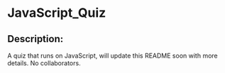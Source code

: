 # JavaScript_Quiz
## Description:
A quiz that runs on JavaScript, will update this README soon with more details. No collaborators. 
